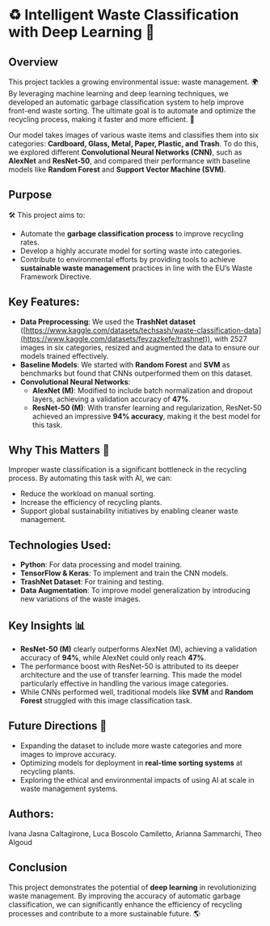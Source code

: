 # ♻️ Intelligent Waste Classification with Deep Learning 🧠

## Overview
This project tackles a growing environmental issue: waste management. 🌍 By leveraging machine learning and deep learning techniques, we developed an automatic garbage classification system to help improve front-end waste sorting. The ultimate goal is to automate and optimize the recycling process, making it faster and more efficient. 🚮

Our model takes images of various waste items and classifies them into six categories: **Cardboard, Glass, Metal, Paper, Plastic, and Trash**. To do this, we explored different **Convolutional Neural Networks (CNN)**, such as **AlexNet** and **ResNet-50**, and compared their performance with baseline models like **Random Forest** and **Support Vector Machine (SVM)**.

## Purpose
🛠️ This project aims to:
- Automate the **garbage classification process** to improve recycling rates.
- Develop a highly accurate model for sorting waste into categories.
- Contribute to environmental efforts by providing tools to achieve **sustainable waste management** practices in line with the EU’s Waste Framework Directive.

## Key Features:
- **Data Preprocessing**: We used the **TrashNet dataset** ([https://www.kaggle.com/datasets/techsash/waste-classification-data](https://www.kaggle.com/datasets/feyzazkefe/trashnet)), with 2527 images in six categories, resized and augmented the data to ensure our models trained effectively.
- **Baseline Models**: We started with **Random Forest** and **SVM** as benchmarks but found that CNNs outperformed them on this dataset.
- **Convolutional Neural Networks**:
  - **AlexNet (M)**: Modified to include batch normalization and dropout layers, achieving a validation accuracy of **47%**.
  - **ResNet-50 (M)**: With transfer learning and regularization, ResNet-50 achieved an impressive **94% accuracy**, making it the best model for this task.

## Why This Matters 🌱
Improper waste classification is a significant bottleneck in the recycling process. By automating this task with AI, we can:
- Reduce the workload on manual sorting.
- Increase the efficiency of recycling plants.
- Support global sustainability initiatives by enabling cleaner waste management.

## Technologies Used:
- **Python**: For data processing and model training.
- **TensorFlow & Keras**: To implement and train the CNN models.
- **TrashNet Dataset**: For training and testing.
- **Data Augmentation**: To improve model generalization by introducing new variations of the waste images.

## Key Insights 📊
- **ResNet-50 (M)** clearly outperforms AlexNet (M), achieving a validation accuracy of **94%**, while AlexNet could only reach **47%**.
- The performance boost with ResNet-50 is attributed to its deeper architecture and the use of transfer learning. This made the model particularly effective in handling the various image categories.
- While CNNs performed well, traditional models like **SVM** and **Random Forest** struggled with this image classification task.

## Future Directions 🚀
- Expanding the dataset to include more waste categories and more images to improve accuracy.
- Optimizing models for deployment in **real-time sorting systems** at recycling plants.
- Exploring the ethical and environmental impacts of using AI at scale in waste management systems.

## Authors:
Ivana Jasna Caltagirone, Luca Boscolo Camiletto, Arianna Sammarchi, Theo Algoud

## Conclusion
This project demonstrates the potential of **deep learning** in revolutionizing waste management. By improving the accuracy of automatic garbage classification, we can significantly enhance the efficiency of recycling processes and contribute to a more sustainable future. 🌎
